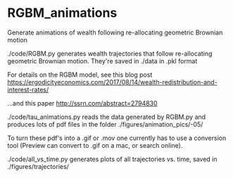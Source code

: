 # RGBM_animations
 Generate animations of wealth following re-allocating geometric Brownian motion

./code/RGBM.py generates wealth trajectories that follow re-allocating geometric Brownian motion. 
They're saved in ./data in .pkl format

For details on the RGBM model, see this blog post
https://ergodicityeconomics.com/2017/08/14/wealth-redistribution-and-interest-rates/

...and this paper
http://ssrn.com/abstract=2794830

./code/tau_animations.py
reads the data generated by RGBM.py and produces lots of pdf files in the folder 
./figures/animation_pics/-05/

To turn these pdf's into a .gif or .mov one currently has to use a conversion tool (Preview can convert to .gif on a mac, or search online).

./code/all_vs_time.py generates plots of all trajectories vs. time, saved in ./figures/trajectories/